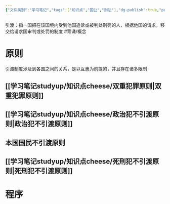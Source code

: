 ```yaml
---
{"文件类别":"学习笔记","tags":["知识点","国公","刑法"],"dg-publish":true,"permalink":"/学习笔记studyup/知识点cheese/引渡/","dgPassFrontmatter":true,"created":"2024-10-29T13:53:27.044+08:00","updated":"2024-10-29T14:22:46.818+08:00"}
---
```


引渡：指一国把在该国境内受到他国追诉或被判处刑罚的人，根据他国的请求，移交给请求国审判或处罚的制度 #背诵/概念 
# 原则
引渡制度涉及到各国之间的关系，是以互惠为前提的，并且存在诸多限制
## [[学习笔记studyup/知识点cheese/双重犯罪原则\|双重犯罪原则]]
## [[学习笔记studyup/知识点cheese/政治犯不引渡原则\|政治犯不引渡原则]]
## 本国国民不引渡原则
## [[学习笔记studyup/知识点cheese/死刑犯不引渡原则\|死刑犯不引渡原则]]

# 程序